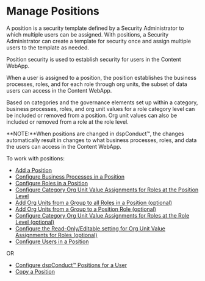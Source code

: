 # Manage Positions

A position is a security template defined by a Security Administrator to
which multiple users can be assigned. With positions, a Security
Administrator can create a template for security once and assign
multiple users to the template as needed.

Position security is used to establish security for users in the Content
WebApp.

When a user is assigned to a position, the position establishes the
business processes, roles, and for each role through org units, the
subset of data users can access in the Content WebApp.

Based on categories and the governance elements set up within a
category, business processes, roles, and org unit values for a role
category level can be included or removed from a position. Org unit
values can also be included or removed from a role at the role level.

**NOTE:**When positions are changed in dspConduct™, the changes
automatically result in changes to what business processes, roles, and
data the users can access in the Content WebApp.

To work with positions:

  - [Add a Position](Add_Position.htm)
  - [Configure Business Processes in a
    Position](Configure_Business_Processes_in_a_Position.htm)
  - [Configure Roles in<span> </span>a
    Position](Configure_Roles_in_a_Position.htm)
  - [Configure Category Org Unit Value Assignments for Roles at the
    Position Level](Set_a_Roles_Org_Unit_Value_Assignments.htm)
  - [Add Org Units from a Group to all Roles in a Position
    (optional)](Add_Org_Units_from_a_Group_to_Roles.htm#Add_Org_Units_from_a_Group_to_all_Roles_in_a_Position)
  - [Add Org Units from a Group to a Position Role
    (optional)](Add_Org_Units_from_a_Group_to_Roles.htm#Add_Org_Units_from_a_Group_to_a_Position_Role)
  - [Configure Category Org Unit Value Assignments for Roles at the Role
    Level
    (optional)](Set_a_Roles_Org_Unit_Value_Assignments.htm#Configure_Org_Unit_Value_Assignments__at_the_Role_Level)
  - [Configure the Read-Only/Editable setting for Org Unit Value
    Assignments for Roles
    (optional)](Set_a_Roles_Org_Unit_Value_Assignments.htm#Configure_the_Read_Only_Editable_setting_for_Org_Unit_Value_Assignments_for_Roles)
  - [Configure Users in a Position](Configure_Users_in_a_Position.htm)

OR

  - [Configure dspConduct™ Positions for a
    User](Configure_dspConduct_Positions_for_a_User.htm)
  - [Copy a Position](Copy_a_Position.htm)
